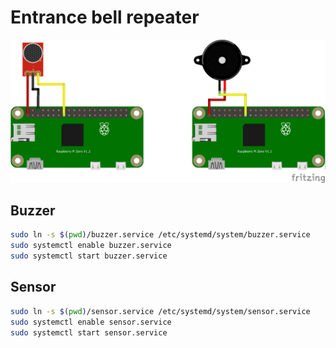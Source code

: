 Entrance bell repeater
======================

![Sketch](./sketch.png)

Buzzer
------

```bash
sudo ln -s $(pwd)/buzzer.service /etc/systemd/system/buzzer.service
sudo systemctl enable buzzer.service
sudo systemctl start buzzer.service
```

Sensor
------

```bash
sudo ln -s $(pwd)/sensor.service /etc/systemd/system/sensor.service
sudo systemctl enable sensor.service
sudo systemctl start sensor.service
```
